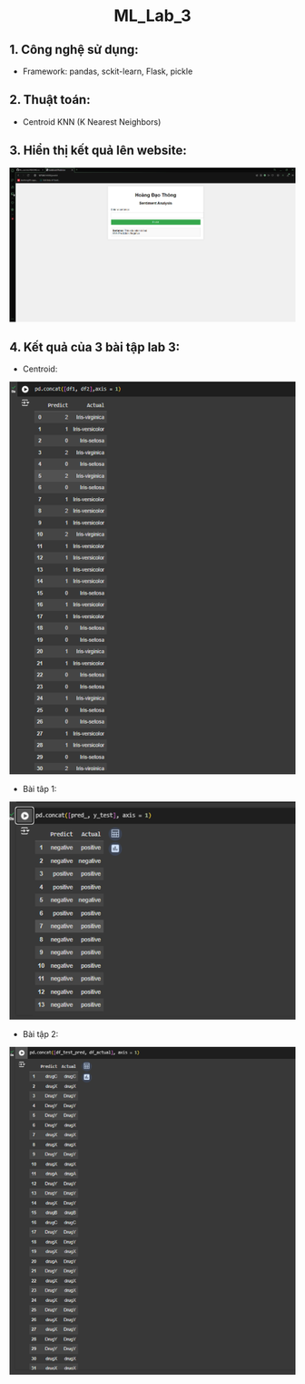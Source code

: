 <div align = center>
<h1>ML_Lab_3</h1>
</div>

## 1. Công nghệ sử dụng:

 - Framework: pandas, sckit-learn, Flask, pickle

## 2. Thuật toán:

 - Centroid KNN (K Nearest Neighbors)

## 3. Hiển thị kết quả lên website:

![Ketquaweb1](web1.png)

## 4. Kết quả của 3 bài tập lab 3:

 - Centroid:

![Centroid](centroid.png)

 - Bài tâp 1:

![Cau1](cau1.png)

 - Bài tập 2:

![Cau2](cau2.png)
